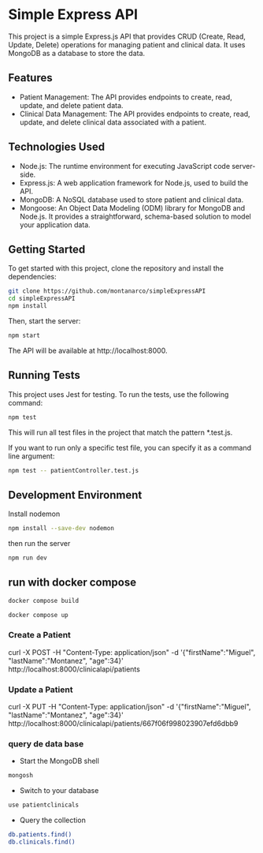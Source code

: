# Simple Express API

This project is a simple Express.js API that provides CRUD (Create, Read, Update, Delete) operations for managing patient and clinical data. It uses MongoDB as a database to store the data.

## Features

- Patient Management: The API provides endpoints to create, read, update, and delete patient data.
- Clinical Data Management: The API provides endpoints to create, read, update, and delete clinical data associated with a patient.

## Technologies Used

- Node.js: The runtime environment for executing JavaScript code server-side.
- Express.js: A web application framework for Node.js, used to build the API.
- MongoDB: A NoSQL database used to store patient and clinical data.
- Mongoose: An Object Data Modeling (ODM) library for MongoDB and Node.js. It provides a straightforward, schema-based solution to model your application data.

## Getting Started

To get started with this project, clone the repository and install the dependencies:

```bash
git clone https://github.com/montanarco/simpleExpressAPI
cd simpleExpressAPI
npm install
```

Then, start the server:

```bash
npm start
```

The API will be available at http://localhost:8000.

## Running Tests

This project uses Jest for testing. To run the tests, use the following command:

```bash
npm test
```

This will run all test files in the project that match the pattern *.test.js.

If you want to run only a specific test file, you can specify it as a command line argument:

```bash
npm test -- patientController.test.js
```

## Development Environment

Install nodemon
```bash
npm install --save-dev nodemon
```

then run the server
```bash
npm run dev
```

## run with docker compose
```bash
docker compose build
```

```bash
docker compose up
```

### Create a Patient
curl -X POST -H "Content-Type: application/json" -d '{"firstName":"Miguel", "lastName":"Montanez", "age":34}' http://localhost:8000/clinicalapi/patients

### Update a Patient
curl -X PUT -H "Content-Type: application/json" -d '{"firstName":"Miguel", "lastName":"Montanez", "age":34}' http://localhost:8000/clinicalapi/patients/667f06f998023907efd6dbb9



### query de data base
* Start the MongoDB shell
```bash
mongosh
```

* Switch to your database
```bash
use patientclinicals
```

* Query the collection

```bash
db.patients.find()
db.clinicals.find()
```